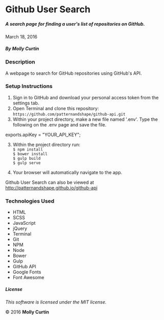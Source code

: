 # Github User Search

##### A search page for finding a user's list of repositories on GitHub.

March 18, 2016

##### By Molly Curtin

### Description

A webpage to search for GitHub repositories using GitHub's API.

### Setup Instructions

1. Sign in to GitHub and download your personal access token from the settings tab.
2. Open Terminal and clone this repository:<br> ```https://github.com/patternandshape/github-api.git```
3. Within your project directory, make a new file named '.env'. Type the following on the .env page and save the file.

exports.apiKey = "YOUR_API_KEY";

3. Within the project directory run:<br>
       ```$ npm install ```<br>
       ```$ bower install ```<br>
       ```$ gulp build ```<br>
       ```$ gulp serve ```<br>

4. Your browser will automatically navigate to the app.

Github User Search can also be viewed at http://patternandshape.github.io/github-api


### Technologies Used

* HTML
* SCSS
* JavaScript
* jQuery
* Terminal
* Git
* NPM
* Node
* Bower
* Gulp
* GitHub API
* Google Fonts
* Font Awesome


##### License

*This software is licensed under the MIT license.*

&copy; 2016 **Molly Curtin**
